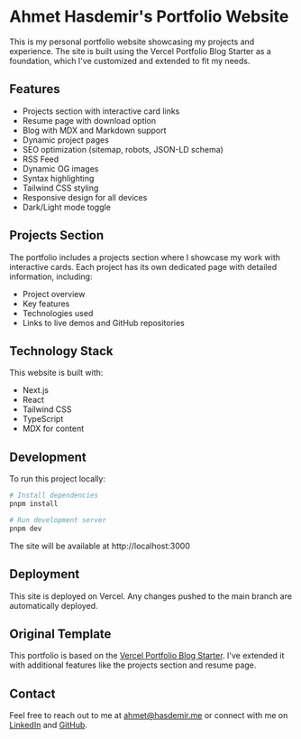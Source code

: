 # Ahmet Hasdemir's Portfolio Website

This is my personal portfolio website showcasing my projects and experience. The site is built using the Vercel Portfolio Blog Starter as a foundation, which I've customized and extended to fit my needs.

## Features

- Projects section with interactive card links
- Resume page with download option
- Blog with MDX and Markdown support
- Dynamic project pages
- SEO optimization (sitemap, robots, JSON-LD schema)
- RSS Feed
- Dynamic OG images
- Syntax highlighting
- Tailwind CSS styling
- Responsive design for all devices
- Dark/Light mode toggle

## Projects Section

The portfolio includes a projects section where I showcase my work with interactive cards. Each project has its own dedicated page with detailed information, including:

- Project overview
- Key features
- Technologies used
- Links to live demos and GitHub repositories

## Technology Stack

This website is built with:
- Next.js
- React
- Tailwind CSS
- TypeScript
- MDX for content

## Development

To run this project locally:

```bash
# Install dependencies
pnpm install

# Run development server
pnpm dev
```

The site will be available at http://localhost:3000

## Deployment

This site is deployed on Vercel. Any changes pushed to the main branch are automatically deployed.

## Original Template

This portfolio is based on the [Vercel Portfolio Blog Starter](https://github.com/vercel/examples/tree/main/solutions/blog). I've extended it with additional features like the projects section and resume page.

## Contact

Feel free to reach out to me at ahmet@hasdemir.me or connect with me on [LinkedIn](https://linkedin.com/in/ahasdemir) and [GitHub](https://github.com/ahasdemir).
